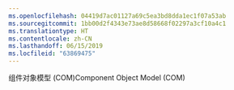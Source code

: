 ```yaml
---
ms.openlocfilehash: 04419d7ac01127a69c5ea3bd8dda1ec1f07a53ab
ms.sourcegitcommit: 1bb00d2f4343e73ae8d58668f02297a3cf10a4c1
ms.translationtype: HT
ms.contentlocale: zh-CN
ms.lasthandoff: 06/15/2019
ms.locfileid: "63869475"
---
```

<span data-ttu-id="ca4c1-101">组件对象模型 (COM)</span><span class="sxs-lookup"><span data-stu-id="ca4c1-101">Component Object Model (COM)</span></span>